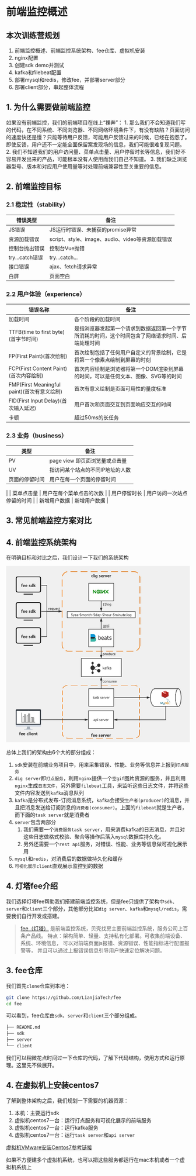 # 前端监控概述

## 本次训练营规划

1. 前端监控概述、前端监控系统架构、fee仓库、虚拟机安装
2. nginx配置
3. 创建sdk demo并测试
4. kafka和filebeat配置
5. 部署mysql和redis，修改fee，并部署server部分
6. 部署client部分，串起整体流程

## 1. 为什么需要做前端监控

如果没有前端监控，我们的前端项目在线上“裸奔”：
    1. 那么我们不会知道我们写的代码，在不同系统、不同浏览器、不同网络环境条件下，有没有缺陷？页面访问的速度快还是慢？只能等待用户反馈，可能用户反馈过来的时候，已经在抱怨了。即使反馈，用户还不一定能全面保留案发现场的信息，我们可能很难复现问题。
    2. 我们不知道我们的用户访问量、菜单点击量、用户停留时长等信息，我们好不容易开发出来的产品，可能根本没有人使用而我们自己不知道。
    3. 我们缺乏浏览器型号、版本和对应用户使用量等对处理前端兼容性至关重要的信息。

## 2. 前端监控目标

### 2.1 稳定性（stability）

| 错误类型 | 备注 |
| -------- | ---- |
| JS错误 | JS运行时错误、未捕获的promise异常 |
| 资源加载错误 | script、style、image、audio、video等资源加载错误 |
| 控制台抛出错误 | 控制台Vue抛错 |
| try...catch错误 | try...catch... |
| 接口错误 | ajax、fetch请求异常 |
| 白屏 | 页面空白 |

### 2.2 用户体验（experience）

| 错误名称 | 备注 |
| -------- | ---- |
| 加载时间 | 各个阶段的加载时间 |
| TTFB(time to first byte)(首字节时间) | 是指浏览器发起第一个请求到数据返回第一个字节所消耗的时间，这个时间包含了网络请求时间、后端处理时间 |
| FP(First Paint)(首次绘制) | 首次绘制包括了任何用户自定义的背景绘制，它是将第一个像素点绘制到屏幕的时刻 |
| FCP(First Content Paint)(首次内容绘制) | 首次内容绘制是浏览器将第一个DOM渲染到屏幕的时间，可以是任何文本、图像、SVG等的时间 |
| FMP(First Meaningful paint)(首次有意义绘制) | 首次有意义绘制是页面可用性的量度标准 |
| FID(First Input Delay)(首次输入延迟) | 用户首次和页面交互到页面响应交互的时间 |
| 卡顿 | 超过50ms的长任务 |

### 2.3 业务（business）

| 类型 | 备注 |
| -------- | ---- |
| PV | page view 即页面浏览量或点击量 |
| UV | 指访问某个站点的不同IP地址的人数 |
| 页面的停留时间 | 用户在每一个页面的停留时间
 |
| 菜单点击量 | 用户在每个菜单点击的次数 |
| 用户停留时长 | 用户访问一次站点停留的时间 |
| 新增用户数据 | 新增用户数据 |

## 3. 常见前端监控方案对比

## 4. 前端监控系统架构

在明确目标和对比之后，我们设计一下我们的系统架构

![前端监控系统架构图](../assets/fee-flow.png)

总体上我们的架构由6个大的部分组成：

1. `sdk`安装在前端业务项目中，用来采集错误、性能、业务等信息并上报到`打点服务`
2. `dig server`即`打点服务`，利用`nginx`提供一个`空gif`图片资源的服务，并且利用`nginx`生成`日志文件`，另外需要`filebeat`工具，来监听这些日志文件，并将这些文件内容发送到`kafka`消息队列
3. `kafka`是分布式发布-订阅消息系统，`kafka`会接受`生产者(producer)`的消息，并且把消息发送给订阅消息的`消费者(consumer)`。上面的`filebeat`就是生产者，而下面的`task server`就是消费者
4. `server`包含两部分
    1. 我们需要一个`消费服务task server`，用来消费kafka的日志消息，并且对这些日志做格式校验、聚合等操作后落入`mysql`数据库持久化。
    2. 另外还需要一个`rest api`服务，对错误、性能、业务等信息做可视化展示用
5. `mysql`和`redis`，对消费后的数据做持久化和缓存
6. `可视化展示client`直观展示监控到的数据

## 4. 灯塔fee介绍

我们选择灯塔fee帮助我们搭建前端监控系统，但是fee只提供了架构中`sdk`、`server`和`client`三个部分，其他部分比如`dig server`、`kafka`和`mysql/redis`，需要我们自行开发或搭建。

> [fee（灯塔）](https://github.com/LianjiaTech/fee) 是前端监控系统，贝壳找房主要前端监控系统，服务公司上百条产品线。 特点：架构简单、轻量、支持私有化部署。可收集前端设备、系统、环境信息， 可以对前端页面js报错、资源错误、性能指标进行配置报警等， 并且可以通过上报错误信息引导用户快速定位解决问题。

## 3. fee仓库

我们首先`clone`仓库到本地：

```bash
git clone https://github.com/LianjiaTech/fee
cd fee
```

可以看到，fee仓库由`sdk`、`server`和`client`三个部分组成。

```bash
├── README.md
├── sdk
├── server
└── client
```

我们可以稍微花点时间过一下仓库的代码，了解下代码结构，使用方式和运行原理。这里先不做展开。

## 4. 在虚拟机上安装centos7

了解到整体架构之后，我们规划一下需要的机器资源：

1. 本机：主要运行sdk
2. 虚拟机centos7一台：运行打点服务和可视化展示的前端服务
3. 虚拟机centos7一台：运行kafka服务
4. 虚拟机centos7一台：运行`task server`和`api server`

[虚拟机VMware安装Centos7参考链接](https://blog.csdn.net/babyxue/article/details/80970526)

如果不方便建多个虚拟机系统，也可以把这些服务都运行在mac本机或者一个虚拟机系统上
